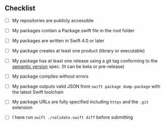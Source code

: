 ## Checklist

* [ ] My repositories are publicly accessible
* [ ] My packages contain a Package.swift file in the root folder
* [ ] My packages are written in Swift 4.0 or later
* [ ] My package creates at least one product (library or executable)
* [ ] My package has at least one release using a git tag conforming to the [semantic version](https://semver.org/) spec. (It can be beta or pre-release)
* [ ] My package compiles without errors
* [ ] My package outputs valid JSON from `swift package dump-package` with the latest Swift toolchain
* [ ] My package URLs are fully specified including `https` and the `.git` extension
* [ ] I have run `swift ./validate.swift diff` before submitting


